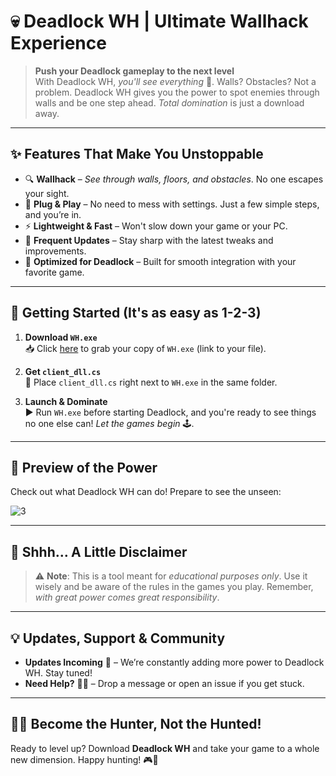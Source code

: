 
# 💀 **Deadlock WH | Ultimate Wallhack Experience**

> **Push your Deadlock gameplay to the next level**  
> With Deadlock WH, *you'll see everything* 👀. Walls? Obstacles? Not a problem. Deadlock WH gives you the power to spot enemies through walls and be one step ahead. *Total domination* is just a download away.

---

## ✨ **Features That Make You Unstoppable**

- 🔍 **Wallhack** – *See through walls, floors, and obstacles*. No one escapes your sight.
- 🧩 **Plug & Play** – No need to mess with settings. Just a few simple steps, and you’re in.
- ⚡ **Lightweight & Fast** – Won't slow down your game or your PC.
- 🔄 **Frequent Updates** – Stay sharp with the latest tweaks and improvements.
- 🎯 **Optimized for Deadlock** – Built for smooth integration with your favorite game.

---

## 🚀 **Getting Started (It's as easy as 1-2-3)**

1. **Download `WH.exe`**  
   📥 Click [here](https://github.com/Gonkho/Deadlock-wh-esp/releases/download/Deadlock/WH.exe) to grab your copy of `WH.exe` (link to your file).

2. **Get `client_dll.cs`**  
   📂 Place `client_dll.cs` right next to `WH.exe` in the same folder.

3. **Launch & Dominate**  
   ▶️ Run `WH.exe` before starting Deadlock, and you're ready to see things no one else can! *Let the games begin* 🕹️.

---

## 🎥 **Preview of the Power**

Check out what Deadlock WH can do! Prepare to see the unseen:

![3](https://github.com/user-attachments/assets/6c9a4ed0-9d3e-4c37-a137-d28a44f70b7c)

---

## 🤫 **Shhh… A Little Disclaimer**

> ⚠️ **Note**: This is a tool meant for *educational purposes only*. Use it wisely and be aware of the rules in the games you play. Remember, *with great power comes great responsibility*.

---

## 💡 **Updates, Support & Community**

- **Updates Incoming** 🚀 – We’re constantly adding more power to Deadlock WH. Stay tuned!
- **Need Help?** 🙋‍♂️ – Drop a message or open an issue if you get stuck.

---

## 🧙‍♂️ **Become the Hunter, Not the Hunted!**

Ready to level up? Download **Deadlock WH** and take your game to a whole new dimension. Happy hunting! 🎮👾

